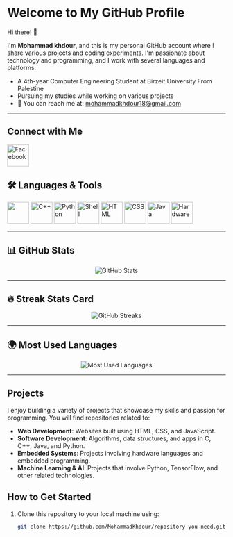 

# Welcome to My GitHub Profile

Hi there! 👋

I'm **Mohammad khdour**, and this is my personal GitHub account where I share various projects and coding experiments. I'm passionate about technology and programming, and I work with several languages and platforms.

- A 4th-year Computer Engineering Student at Birzeit University From Palestine
- Pursuing my studies while working on various projects
- 📧 You can reach me at: [mohammadkhdour18@gmail.com](mailto:mohammadkhdour18@gmail.com)

---
## Connect with Me
<p align="left">
 <a href="https://www.facebook.com/share/14Rhf5G1M9/?mibextid=LQQJ4d" target="_blank">
    <img src="https://img.icons8.com/color/48/000000/facebook-new.png" alt="Facebook" title="Facebook" width="50" />
</a>

</p>

## 🛠️ Languages & Tools
<p align="left">
    <img src="https://cdn.jsdelivr.net/gh/devicons/devicon@latest/icons/c/c-original.svg" width="50" height="50" />       
  <img src="https://img.icons8.com/color/48/000000/c-plus-plus-logo.png" alt="C++" title="C++" width="50" />
  <img src="https://img.icons8.com/color/48/000000/python.png" alt="Python" title="Python" width="50" />
  <img src="https://img.icons8.com/color/48/000000/powershell.png" alt="Shell" title="Shell Scripting" width="50" />
  <img src="https://img.icons8.com/color/48/000000/html-5.png" alt="HTML" title="HTML5" width="50" />
  <img src="https://img.icons8.com/color/48/000000/css3.png" alt="CSS" title="CSS3" width="50" />
  <img src="https://img.icons8.com/color/48/000000/java-coffee-cup-logo.png" alt="Java" title="Java" width="50" />
  <img src="https://user-images.githubusercontent.com/16542113/50175134-4f7b3700-02fc-11e9-914e-cb317fddce4e.png" alt="Hardware" title="Hardware Programming" width="50" />
</p>

---

## 📊 GitHub Stats
<p align="center">
  <img src="https://github-readme-stats.vercel.app/api?username=MohammadKhdour&show_icons=true&theme=radical" alt="GitHub Stats" />
</p>

---

## 🔥 Streak Stats Card
<p align="center">
  <img src="https://streak-stats.demolab.com?user=MohammadKhdour&theme=radical" alt="GitHub Streaks" />
</p>


---

## 🌍 Most Used Languages
<p align="center">
  <img src="https://github-readme-stats.vercel.app/api/top-langs/?username=MohammadKhdour&layout=compact&theme=radical" alt="Most Used Languages" />
</p>

---

## Projects

I enjoy building a variety of projects that showcase my skills and passion for programming. You will find repositories related to:

- **Web Development**: Websites built using HTML, CSS, and JavaScript.
- **Software Development**: Algorithms, data structures, and apps in C, C++, Java, and Python.
- **Embedded Systems**: Projects involving hardware languages and embedded programming.
- **Machine Learning & AI**: Projects that involve Python, TensorFlow, and other related technologies.

## How to Get Started

1. Clone this repository to your local machine using:
   ```bash
   git clone https://github.com/MohammadKhdour/repository-you-need.git
